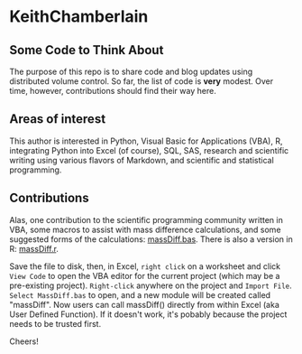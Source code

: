 # KeithChamberlain

## Some Code to Think About

The purpose of this repo is to share code and blog updates using distributed volume control. So far, the list of code is **very** modest. Over time, however, contributions should find their way here.

## Areas of interest

This author is interested in Python, Visual Basic for Applications (VBA), R, integrating Python into Excel (of course), SQL, SAS, research and scientific writing using various flavors of Markdown, and scientific and statistical programming.

## Contributions
Alas, one contribution to the scientific programming community written in VBA, some macros to assist with mass difference calculations, and some suggested forms of the calculations: [massDiff.bas](https://github.com/KeithChamberlain/KeithChamberlain/blob/master/massDiff.bas "Click to open massDiff.bas on GitHub"). There is also a version in R: [massDiff.r]().

Save the file to disk, then, in Excel, `right click` on a worksheet and click `View Code` to open the VBA editor for the current project (which may be a pre-existing project). `Right-click` anywhere on the project and `Import File`. `Select MassDiff.bas` to open, and a new module will be created called "massDiff". Now users can call massDiff() directly from within Excel (aka User Defined Function). If it doesn't work, it's pobably because the project needs to be trusted first. 

Cheers!
